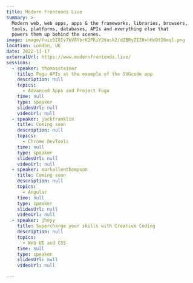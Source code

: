 ```yaml
---
title: Modern Frontends Live
summary: >-
  Modern web, web apps, apps & the frameworks, libraries, browsers,
  tools, platforms, databases, APIs and everything else that
  powers them up behind the scenes.
image: image/fuiz5I8Iv7bV8YbrK2PKiY3Vask2/dZBRyZIZ0xhHvDtI6eql.png
location: London, UK
date: 2022-11-17
externalUrl: https://www.modernfrontends.live/
sessions:
  - speaker: thomassteiner
    title: Fugu APIs at the example of the SVGcode app
    description: null
    topics:
      - Advanced Apps and Project Fugu
    time: null
    type: speaker
    slidesUrl: null
    videoUrl: null
  - speaker: jackfranklin
    title: Coming soon
    description: null
    topics:
      - Chrome DevTools
    time: null
    type: speaker
    slidesUrl: null
    videoUrl: null
  - speaker: markallenthompson
    title: Coming soon
    description: null
    topics:
      - Angular
    time: null
    type: speaker
    slidesUrl: null
    videoUrl: null
  - speaker: jheyy
    title: Supercharge your skills with Creative Coding
    description: null
    topics:
      - Web UI and CSS
    time: null
    type: speaker
    slidesUrl: null
    videoUrl: null

---
```

